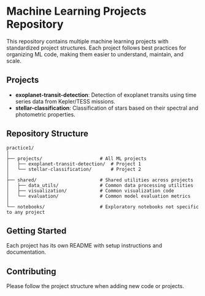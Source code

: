 # Machine Learning Projects Repository

This repository contains multiple machine learning projects with standardized project structures. Each project follows best practices for organizing ML code, making them easier to understand, maintain, and scale.

## Projects

- **exoplanet-transit-detection**: Detection of exoplanet transits using time series data from Kepler/TESS missions.
- **stellar-classification**: Classification of stars based on their spectral and photometric properties.

## Repository Structure

```
practice1/
│
├── projects/                     # All ML projects
│   ├── exoplanet-transit-detection/  # Project 1
│   └── stellar-classification/       # Project 2 
│
├── shared/                       # Shared utilities across projects
│   ├── data_utils/               # Common data processing utilities
│   ├── visualization/            # Common visualization code
│   └── evaluation/               # Common model evaluation metrics
│
└── notebooks/                    # Exploratory notebooks not specific to any project
```

## Getting Started

Each project has its own README with setup instructions and documentation.

## Contributing

Please follow the project structure when adding new code or projects.
